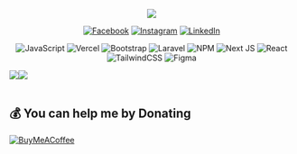 <div align="center">
  
[![](https://visitcount.itsvg.in/api?id=Taufik-H&icon=2&color=0)](https://visitcount.itsvg.in)

</div>
<div align="center">
  
[![Facebook](https://img.shields.io/badge/Facebook-%231877F2.svg?logo=Facebook&logoColor=white)](https://facebook.com/TaufikH.me) [![Instagram](https://img.shields.io/badge/Instagram-%23E4405F.svg?logo=Instagram&logoColor=white)](https://instagram.com/hai.opit) [![LinkedIn](https://img.shields.io/badge/LinkedIn-%230077B5.svg?logo=linkedin&logoColor=white)](https://linkedin.com/in/Taufik-H)
  
</div>

<div align="center">


![JavaScript](https://img.shields.io/badge/javascript-%23323330.svg?style=for-the-badge&logo=javascript&logoColor=%23F7DF1E) ![Vercel](https://img.shields.io/badge/vercel-%23000000.svg?style=for-the-badge&logo=vercel&logoColor=white) ![Bootstrap](https://img.shields.io/badge/bootstrap-%23563D7C.svg?style=for-the-badge&logo=bootstrap&logoColor=white) ![Laravel](https://img.shields.io/badge/laravel-%23FF2D20.svg?style=for-the-badge&logo=laravel&logoColor=white) ![NPM](https://img.shields.io/badge/NPM-%23000000.svg?style=for-the-badge&logo=npm&logoColor=white) ![Next JS](https://img.shields.io/badge/Next-black?style=for-the-badge&logo=next.js&logoColor=white) ![React](https://img.shields.io/badge/react-%2320232a.svg?style=for-the-badge&logo=react&logoColor=%2361DAFB) ![TailwindCSS](https://img.shields.io/badge/tailwindcss-%2338B2AC.svg?style=for-the-badge&logo=tailwind-css&logoColor=white) 	![Figma](https://img.shields.io/badge/figma-%23F24E1E.svg?style=for-the-badge&logo=figma&logoColor=white)

</div>  
  
<div align="center">
  <div style="display: flex;">
    <img src="https://github-readme-stats.vercel.app/api?username=Taufik-H&theme=default&hide_border=false&include_all_commits=true&count_private=true" style="vertical-align: top;" />
    <img src="https://github-readme-streak-stats.herokuapp.com/?user=Taufik-H&theme=default&hide_border=false" />
  </div>
</div>

<br/>



  ## 💰 You can help me by Donating
  [![BuyMeACoffee](https://img.shields.io/badge/Buy%20Me%20a%20Coffee-ffdd00?style=for-the-badge&logo=buy-me-a-coffee&logoColor=black)](https://buymeacoffee.com/opik) 

<!--START_SECTION:waka-->
<!--END_SECTION:waka-->

